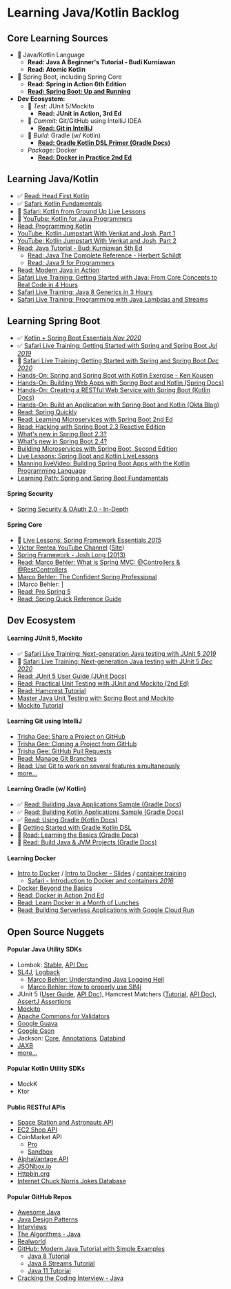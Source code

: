 # Learning Java/Kotlin Backlog

## Core Learning Sources
- 🚧 Java/Kotlin Language 
  + **Read: Java A Beginner's Tutorial - Budi Kurniawan**
  + **Read: Atomic Kotlin**
- 🚧 Spring Boot, including Spring Core 
  + **Read: Spring in Action 6th Edition**
  + **[Read: Spring Boot: Up and Running](https://learning.oreilly.com/library/view/spring-boot-up/9781492076971/)**
- **Dev Ecosystem:**
  - 🚧 *Test:* JUnit 5/Mockito 
    + **Read: JUnit in Action, 3rd Ed**
  - 🚧 *Commit:* Git/GitHub using IntelliJ IDEA
    + **[Read: Git in IntelliJ](https://www.jetbrains.com/help/idea/version-control-integration.html)**
  - 🚧 *Build:* Gradle (w/ Kotlin) 
    + **[Read: Gradle Kotlin DSL Primer (Gradle Docs)](https://docs.gradle.org/current/userguide/kotlin_dsl.html)**
  - *Package:* Docker
    + **[Read: Docker in Practice 2nd Ed](https://learning.oreilly.com/library/view/docker-in-practice/9781617294808/)**

## Learning Java/Kotlin
- ✅ [Read: Head First Kotlin](https://learning.oreilly.com/library/view/head-first-kotlin/9781491996683/)
- ✅ [Safari: Kotlin Fundamentals](https://learning.oreilly.com/live-training/courses/kotlin-fundamentals/0636920467892/)
- 🚧 [Safari: Kotlin from Ground Up Live Lessons](https://learning.oreilly.com/videos/kotlin-from-the/9780135263631/)
- 🚧 [YouTube: Kotlin for Java Programmers](https://www.youtube.com/watch?v=fsNhjYgXxlg)
- [Read: Programming Kotlin](https://learning.oreilly.com/library/view/programming-kotlin/9781680507287/f_0004.xhtml)
- [YouTube: Kotlin Jumpstart With Venkat and Josh, Part 1](https://vimeo.com/334594419)
- [YouTube: Kotlin Jumpstart With Venkat and Josh, Part 2](https://vimeo.com/334638403)
- [Read: Java Tutorial - Budi Kurniawan 5th Ed](https://brainysoftware.com/book/9781771970365)
  - [Read: Java The Complete Reference - Herbert Schildt](https://learning.oreilly.com/library/view/java-the-complete/9781260440249/)
  - [Read: Java 9 for Programmers](https://learning.oreilly.com/library/view/java-9-for/9780134778167/)
- [Read: Modern Java in Action](https://learning.oreilly.com/library/view/modern-java-in/9781617293566/)
- [Safari Live Training: Getting Started with Java: From Core Concepts to Real Code in 4 Hours](https://learning.oreilly.com/live-training/courses/getting-started-with-java-from-core-concepts-to-real-code-in-4-hours/0636920318637/)
- [Safari Live Training: Java 8 Generics in 3 Hours](https://learning.oreilly.com/live-training/courses/java-8-generics-in-3-hours/0636920306481/)
- [Safari Live Training: Programming with Java Lambdas and Streams](https://learning.oreilly.com/live-training/courses/programming-with-java-lambdas-and-streams/0636920335337/)

## Learning Spring Boot
- ✅ [Kotlin + Spring Boot Essentials *Nov 2020*](https://learning.oreilly.com/live-training/courses/kotlin-spring-boot-essentials/0636920463443/)
- ✅ [Safari Live Training: Getting Started with Spring and Spring Boot *Jul 2019*](https://learning.oreilly.com/live-training/courses/getting-started-with-spring-and-spring-boot/0636920277156/)
- 🚧 [Safari Live Training: Getting Started with Spring and Spring Boot *Dec 2020*](https://learning.oreilly.com/live-training/courses/getting-started-with-spring-and-spring-boot/0636920462705/)
- [Hands-On: Spring and Spring Boot with Kotlin Exercise - Ken Kousen](http://www.kousenit.com/springbootkotlin/)
- [Hands-On: Building Web Apps with Spring Boot and Kotlin (Spring Docs)](https://spring.io/guides/tutorials/spring-boot-kotlin/)
- [Hands-On: Creating a RESTful Web Service with Spring Boot (Kotlin Docs)](https://kotlinlang.org/docs/tutorials/spring-boot-restful.html)
- [Hands-On: Build an Application with Spring Boot and Kotlin (Okta Blog)](https://developer.okta.com/blog/2019/09/17/build-a-spring-boot-kotlin-app)
- [Read: Spring Quickly](https://www.manning.com/books/spring-quickly?query=spring)
- [Read: Learning Microservices with Spring Boot 2nd Ed](https://github.com/Apress/learn-microservices-spring-boot-2e)
- [Read: Hacking with Spring Boot 2.3 Reactive Edition](https://www.amazon.com/Hacking-Spring-Boot-2-3-Reactive-ebook/dp/B086722L4L)
- [What's new in Spring Boot 2.3?](https://spring.io/blog/2020/06/18/what-s-new-in-spring-boot-2-3)
- [What's new in Spring Boot 2.4?](https://spring.io/blog/2020/11/12/spring-boot-2-4-0-available-now)
- [Building Microservices with Spring Boot, Second Edition](https://learning.oreilly.com/videos/building-microservices-with/9780134678658/)
- [Live Lessons: Spring Boot and Kotlin LiveLessons](https://learning.oreilly.com/videos/spring-boot-and/9780136836377/)
- [Manning liveVideo: Building Spring Boot Apps with the Kotlin Programming Language](https://livevideo.manning.com/module/81_1_1/building-spring-boot-applications-with-the-kotlin-programming-language/introduction/introduction?)
- [Learning Path: Spring and Spring Boot Fundamentals](https://learning.oreilly.com/learning-paths/learning-path-spring/9781492055334/)

#### Spring Security
- [Spring Security & OAuth 2.0 - In-Depth](https://www.marcobehler.com/guides/spring-security-oauth2)

#### Spring Core
- 🚧 [Live Lessons: Spring Framework Essentials *2015*](https://learning.oreilly.com/videos/spring-framework-essentials/9781491942680)
- [Victor Rentea YouTube Channel](https://www.youtube.com/playlist?list=PLggcOULvfLL_MfFS_O0MKQ5W_6oWWbIw5) ([Site](http://victorrentea.ro/))
- [Spring Framework - Josh Long (2013)](https://learning.oreilly.com/videos/spring-framework/9780133477252/)
- [Read: Marco Behler: What is Spring MVC: @Controllers & @RestControllers](https://www.marcobehler.com/guides)
- [Marco Behler: The Confident Spring Professional](https://www.marcobehler.com/courses/spring-professional)
- [Marco Behler: ]
- [Read: Pro Spring 5](https://learning.oreilly.com/library/view/pro-spring-5/9781484228081/A315511_5_En_1_Chapter.html)
- [Read: Spring Quick Reference Guide](https://learning.oreilly.com/library/view/spring-quick-reference/9781484261446/)


## Dev Ecosystem

#### Learning JUnit 5, Mockito
- ✅ [Safari Live Training: Next-generation Java testing with JUnit 5 *2019*](https://learning.oreilly.com/live-training/courses/next-generation-java-testing-with-junit-5/0636920277316/)
- 🚧 [Safari Live Training: Next-generation Java testing with JUnit 5 *Dec 2020*]()
- [Read: JUnit 5 User Guide (JUnit Docs)](https://junit.org/junit5/docs/current/user-guide/#writing-tests)
- [Read: Practical Unit Testing with JUnit and Mockito (2nd Ed)](http://kaczanowscy.pl/books/practical_unit_testing_junit_testng_mockito.html)
- [Read: Hamcrest Tutorial](http://hamcrest.org/JavaHamcrest/tutorial)
- [Master Java Unit Testing with Spring Boot and Mockito](https://learning.oreilly.com/videos/master-java-unit/9781789346077)
- [Mockito Tutorial](https://learning.oreilly.com/videos/mockito-tutorial/9781789135039)

#### Learning Git using IntelliJ
- [Trisha Gee: Share a Project on GitHub](https://www.youtube.com/watch?v=4ukhZvOmAtk)
- [Trisha Gee: Cloning a Project from GitHub](https://www.youtube.com/watch?v=aBVOAnygcZw)
- [Trisha Gee: GitHub Pull Requests](https://www.youtube.com/watch?v=MoXxF3aWW8k)
- [Read: Manage Git Branches](https://www.jetbrains.com/help/idea/manage-branches.html)
- [Read: Use Git to work on several features simultaneously](https://www.jetbrains.com/help/idea/work-on-several-features-simultaneously.html)
- [more...](https://www.youtube.com/c/intellijidea/videos)


#### Learning Gradle (w/ Kotlin)
- ✅ [Read: Building Java Applications Sample (Gradle Docs)](https://docs.gradle.org/current/samples/sample_building_java_applications.html)
- ✅ [Read: Building Kotlin Applications Sample (Gradle Docs)](https://docs.gradle.org/current/samples/sample_building_kotlin_applications.html)
- ✅ [Read: Using Gradle (Kotlin Docs)](https://kotlinlang.org/docs/reference/using-gradle.html)
- 🚧 [Getting Started with Gradle Kotlin DSL](https://www.youtube.com/watch?v=KN-_q3ss4l0)
- 🚧 [Read: Learning the Basics (Gradle Docs)](https://docs.gradle.org/current/userguide/tutorial_using_tasks.html)
- 🚧 [Read: Build Java & JVM Projects (Gradle Docs)](https://docs.gradle.org/6.7.1/userguide/building_java_projects.html)

#### Learning Docker
- [Intro to Docker](https://www.youtube.com/playlist?list=PLBAFXs0YjviLgqTum8MkspG_8VzGl6C07) / [Intro to Docker - Slides](https://qconsf2017intro.container.training/#1) / [container.training](https://container.training/)
  + [Safari - Introduction to Docker and containers *2016*](https://learning.oreilly.com/videos/the-docker-video/9781491968246/9781491968246-video248904)
- [Docker Beyond the Basics](https://learning.oreilly.com/live-training/courses/docker-beyond-the-basics-ci-cd/0636920344759/)
- [Read: Docker in Action 2nd Ed](https://learning.oreilly.com/library/view/docker-in-action/9781617294761/)
- [Read: Learn Docker in a Month of Lunches](https://learning.oreilly.com/library/view/learn-docker-in/9781617297052/)
- [Read: Building Serverless Applications with Google Cloud Run](https://learning.oreilly.com/library/view/building-serverless-applications/9781492057086/#toc)

## Open Source Nuggets

#### Popular Java Utility SDKs
- Lombok: [Stable](https://projectlombok.org/features/all), [API Doc](https://projectlombok.org/api/)
- [SL4J](http://www.slf4j.org/manual.html), [Logback](https://stackify.com/logging-logback/)
  + [Marco Behler: Understanding Java Logging Hell](https://www.youtube.com/watch?v=czPt3UFSK4Q)
  + [Marco Behler: How to properly use Slf4j](https://www.youtube.com/watch?v=JahvBA-PQFM)
- JUnit 5 ([User Guide](https://junit.org/junit5/docs/current/user-guide/), [API Doc](https://junit.org/junit5/docs/current/api/org.junit.jupiter.api/org/junit/jupiter/api/package-summary.html)), Hamcrest Matchers ([Tutorial](http://hamcrest.org/JavaHamcrest/tutorial), [API Doc](http://hamcrest.org/JavaHamcrest/javadoc/2.2/)), [AssertJ Assertions](https://assertj.github.io/doc/)
- [Mockito](https://javadoc.io/doc/org.mockito/mockito-core/latest/org/mockito/Mockito.html)
- [Apache Commons for Validators](https://commons.apache.org/components.html)
- [Google Guava](https://github.com/google/guava)
- [Google Gson](https://github.com/google/gson/blob/master/UserGuide.md)
- Jackson: [Core](https://github.com/FasterXML/jackson-core), [Annotations](https://github.com/FasterXML/jackson-annotations), [Databind](https://github.com/FasterXML/jackson-databind)
- [JAXB](https://javaee.github.io/jaxb-v2/doc/user-guide/release-documentation.html)
- [more...](https://towardsdatascience.com/25-lesser-known-java-libraries-you-should-try-ff8abd354a94)

#### Popular Kotlin Utility SDKs
- MockK
- Ktor

#### Public RESTful APIs
- [Space Station and Astronauts API](http://open-notify.org/)
- [EC2 Shop API](https://ec2.shop/)
- CoinMarket API
  + [Pro](https://pro.coinmarketcap.com/account/)
  + [Sandbox](https://sandbox.coinmarketcap.com/account/)
- [AlphaVantage API](https://www.alphavantage.co/documentation/)
- [JSONbox.io](https://jsonbox.io/)
- [Httpbin.org](https://httpbin.org/)
- [Internet Chuck Norris Jokes Database](http://www.icndb.com/api/)


#### Popular GitHub Repos
- [Awesome Java](https://github.com/akullpp/awesome-java)
- [Java Design Patterns](https://github.com/iluwatar/java-design-patterns)
- [Interviews](https://github.com/kdn251/interviews)
- [The Algorithms - Java](https://github.com/TheAlgorithms/Java)
- [Realworld](https://github.com/gothinkster/realworld)
- [GitHub: Modern Java Tutorial with Simple Examples](https://github.com/winterbe/java8-tutorial)
  + [Java 8 Tutorial](https://winterbe.com/posts/2014/03/16/java-8-tutorial/)
  + [Java 8 Streams Tutorial](https://winterbe.com/posts/2014/07/31/java8-stream-tutorial-examples/)
  + [Java 11 Tutorial](https://winterbe.com/posts/2018/09/24/java-11-tutorial/)
- [Cracking the Coding Interview - Java](https://github.com/careercup/CtCI-6th-Edition)

